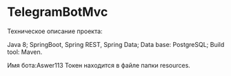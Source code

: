 # TelegramBotMvc

Техническое описание проекта:

  Java 8;
  SpringBoot, Spring REST, Spring Data;
  Data base: PostgreSQL;
  Build tool: Maven.


Имя бота:Aswer113
Токен находится в файле папки resources.
